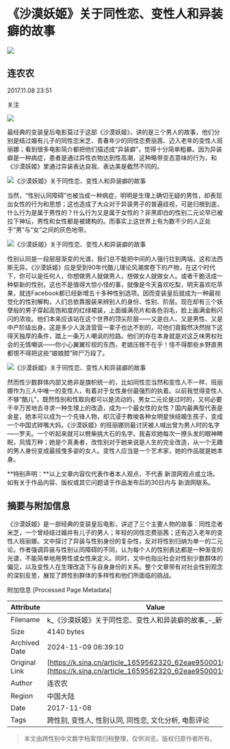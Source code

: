 # 《沙漠妖姬》关于同性恋、变性人和异装癖的故事

_![](https://n.sinaimg.cn/sinakd10200/360/w180h180/20240110/c1d4-406d0172da0b2d24fccf3cc2f3141d3f.jpg)_

## 连农农

2017.11.08 23:51

关注

![](//n.sinaimg.cn/default/2fb77759/20151125/320X320.png)

最经典的变装皇后电影莫过于这部《沙漠妖姬》，讲的是三个男人的故事，他们分别是结过婚有儿子的同性恋米芝、青春年少的同性恋费丽茜、迈入老年的变性人班丽娜；看到很多电影简介都把他们描述成“异装癖”，觉得十分简单粗暴。因为异装癖是一种病症，患者是通过异性衣物达到性高潮，这种略带变态意味的行为，和《沙漠妖姬》里通过异装表达自我、表达美是截然不同的。

![《沙漠妖姬》关于同性恋、变性人和异装癖的故事](http://k.sinaimg.cn/n/sinacn/20171108/7adc-fynship1469886.jpg/w700d1q75cms.jpg)

当然，“性别认同障碍”也被当成一种病症，明明是生理上确切无疑的男性，却表现出女性的行为和思想；这也造成了大众对于异装男子的普遍歧视，可是归根到底，什么行为是属于男性的？什么行为又是属于女性的？非黑即白的性别二元论早已被拉下神坛，男性和女性都是被建构的。而事实上这世界上有为数不少的人正处于“男”与“女”之间的灰色地带。

![《沙漠妖姬》关于同性恋、变性人和异装癖的故事](http://k.sinaimg.cn/n/sinacn/20171108/c3a5-fynnnse0214524.jpg/w700d1q75cms.jpg)

性别认同是一段层层渐变的光谱，我们总不能把中间的人强行拉到两端，这和法西斯无异。《沙漠妖姬》应是受到90年代酷儿理论风潮席卷下的产物，在这个时代下，你可以是任何人，你想做男人就做男人，想做女人就做女人。或者干脆活成一种崭新的性别，这也不是值得大惊小怪的事，就像是今天喜欢吃梨，明天喜欢吃苹果，就连Facebook都已经新增五十多种性别选项。因而变装皇后就成为一种最视觉化的性别解构，人们总依靠服装来辨别人的身份、性别、阶层。现在却有三个妖孽般的男子穿起高饱和度的红绿裙装，上面缀满亮片和各色羽毛，脸上画满金粉闪闪的浓妆。他们本来应该站在这个世界的顶尖阶层——又是白人、又是男性、又是中产阶级出身。这是多少人汲汲营营一辈子也达不到的，可他们竟毅然决然抛下这得天独厚的条件，踏上一条万人嘲讽的险路。他们的存在本身就是对这乏味男权社会的无情嘲讽——你小心翼翼珍视的东西，老娘压根不在乎！怪不得那些乡野直男都恨不得把这些“娘娘腔”碎尸万段了。

![《沙漠妖姬》关于同性恋、变性人和异装癖的故事](http://k.sinaimg.cn/n/sinacn/20171108/8c77-fynnnse0214536.jpg/w700d1q75cms.jpg)

然而性少数群体内部又绝非是旗帜统一的，比如同性恋当然和变性人不一样，班丽娜作为三人中唯一的变性人，有着对于女性身份最强烈的执着。以前我觉得变性人不够“酷儿”，既然性别和性取向都可以是流动的，男女二元论是过时的，又何必要千辛万苦地去寻求一种生理上的改造，成为一个最女性的女性？国内最典型代表是金星，她本可以成为一个先锋人物，却沉浸于教唆各种女明星快结婚生孩子，变成一个中国式碎嘴大妈。《沙漠妖姬》的班丽娜则最讨厌被人喊出曾为男人时的名字——罗夫。一个听起来就可以劈柴挑大石的名字。我喜欢她每次一撩头发的眼神睥睨，风情万种；她是个真勇者，改性别对于她来说是人生的完全改造，从一个无趣的男人身份变成最摇曳多姿的女人。变性人应当是一个艺术家，她的作品就是她本身。

**特别声明：**以上文章内容仅代表作者本人观点，不代表 新浪网观点或立场。如有关于作品内容、版权或其它问题请于作品发布后的30日内与 新浪网联系。

## 摘要与附加信息

<!-- tcd_abstract -->
《沙漠妖姬》是一部经典的变装皇后电影，讲述了三个主要人物的故事：同性恋者米芝，一个曾经结过婚并有儿子的男人；年轻的同性恋费丽茜；还有迈入老年的变性人班丽娜。文中探讨了异装与性别身份的复杂性，反对将性别归纳为单一的二元论。作者强调异装与性别认同障碍的不同，认为每个人的性别表达都是一种渐变的光谱，不能简单地用男性或女性来定义。同时，文中也指出社会对性别少数群体的偏见，以及变性人在生理改造下与自身身份的关系。整个文章带有对社会性别观念的深刻反思，展现了跨性别群体的多样性和他们所面临的挑战。
<!-- tcd_abstract_end -->

附加信息 [Processed Page Metadata]

| Attribute       | Value                                  |
|-----------------|----------------------------------------|
| Filename        | k_《沙漠妖姬》关于同性恋、变性人和异装癖的故事_-_新浪.md                             |
| Size            | 4140 bytes                           |
| Archived Date   | 2024-11-09 06:39:10                             |
| Original Link   | [https://k.sina.cn/article_1659562320_62eae950001001toc.html](https://k.sina.cn/article_1659562320_62eae950001001toc.html)                       |
| Author          | 连农农                               |
| Region          | 中国大陆                               |
| Date            | 2017-11-08                                 |
| Tags            | 跨性别, 变性人, 性别认同, 同性恋, 文化分析, 电影评论                                 |
>
> 本文由跨性别中文数字档案馆归档整理，仅供浏览。版权归原作者所有。
>